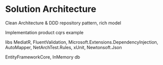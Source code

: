 # Solution Architecture

Clean Architecture & DDD
repository pattern, rich model

Implementation product cqrs example

libs
MediatR, FluentValidation, Microsoft.Extensions.DependencyInjection,
AutoMapper, NetArchTest.Rules, xUnit, Newtonsoft.Json

EntityFrameworkCore, InMemory db